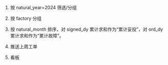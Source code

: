 1. 按 natural_year=2024 筛选/分组
2. 按 factory 分组
3. 按 natural_month 排序，对 signed_dy 累计求和作为“累计妥投”，对 ord_dy 累计求和作为“累计故障”。

4. 推送上周工单
5. 看板
